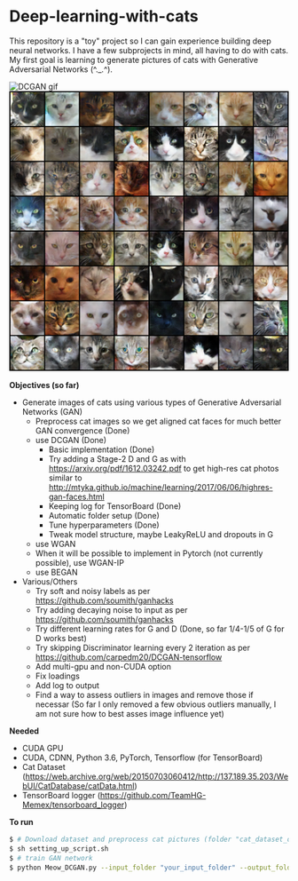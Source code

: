 # Deep-learning-with-cats

This repository is a "toy" project so I can gain experience building deep neural networks. I have a few subprojects in mind, all having to do with cats. My first goal is learning to generate pictures of cats with Generative Adversarial Networks (^._.^). 

![DCGAN gif](DCGAN_220epochs.gif)
![DCGAN after >200 epochs](/images/DCGAN_209epoch.png)

**Objectives (so far)**
* Generate images of cats using various types of Generative Adversarial Networks (GAN)
  * Preprocess cat images so we get aligned cat faces for much better GAN convergence (Done)
  * use DCGAN (Done)
    * Basic implementation (Done)
    * Try adding a Stage-2 D and G as with https://arxiv.org/pdf/1612.03242.pdf to get high-res cat photos similar to http://mtyka.github.io/machine/learning/2017/06/06/highres-gan-faces.html
    * Keeping log for TensorBoard (Done)
    * Automatic folder setup (Done)
    * Tune hyperparameters (Done)
    * Tweak model structure, maybe LeakyReLU and dropouts in G
  * use WGAN
  * When it will be possible to implement in Pytorch (not currently possible), use WGAN-IP
  * use BEGAN
* Various/Others
  * Try soft and noisy labels as per https://github.com/soumith/ganhacks
  * Try adding decaying noise to input as per https://github.com/soumith/ganhacks
  * Try different learning rates for G and D (Done, so far 1/4-1/5 of G for D works best)
  * Try skipping Discriminator learning every 2 iteration as per https://github.com/carpedm20/DCGAN-tensorflow
  * Add multi-gpu and non-CUDA option
  * Fix loadings
  * Add log to output
  * Find a way to assess outliers in images and remove those if necessar (So far I only removed a few obvious outliers manually, I am not sure how to best asses image influence yet)
  
**Needed**

* CUDA GPU
* CUDA, CDNN, Python 3.6, PyTorch, Tensorflow (for TensorBoard)
* Cat Dataset (https://web.archive.org/web/20150703060412/http://137.189.35.203/WebUI/CatDatabase/catData.html)
* TensorBoard logger (https://github.com/TeamHG-Memex/tensorboard_logger)

**To run**
```bash
$ # Download dataset and preprocess cat pictures (folder "cat_dataset_output" contains the cat faces)
$ sh setting_up_script.sh
$ # train GAN network
$ python Meow_DCGAN.py --input_folder "your_input_folder" --output_folder "your_output_folder"
```

